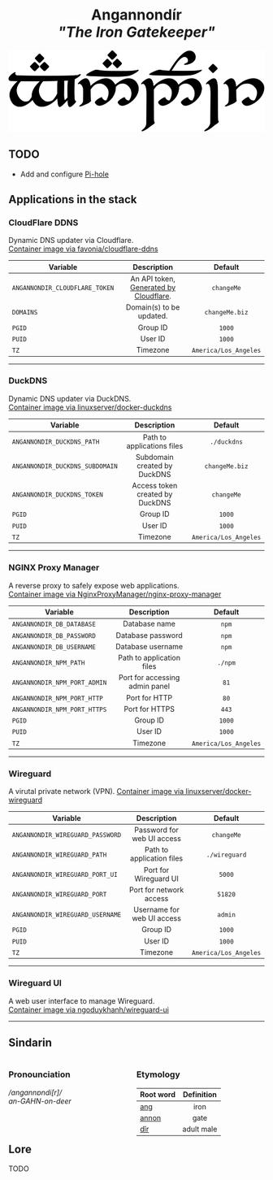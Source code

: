<div align="center">

# Angannondír <br>_"The Iron Gatekeeper"_

<img src="../resources/images/angannondir.svg" alt="Angannondir written in Tengwar" style="max-width:100%;">

</div>

## TODO

- Add and configure [Pi-hole](https://pi-hole.net/)

## Applications in the stack

### CloudFlare DDNS

Dynamic DNS updater via Cloudflare.  
[Container image via favonia/cloudflare-ddns](https://github.com/favonia/cloudflare-ddns)

| Variable                       |                                       Description                                        |        Default        |
| ------------------------------ | :--------------------------------------------------------------------------------------: | :-------------------: |
| `ANGANNONDIR_CLOUDFLARE_TOKEN` | An API token, [Generated by Cloudflare](https://dash.cloudflare.com/profile/api-tokens). |      `changeMe`       |
| `DOMAINS`                      |                                 Domain(s) to be updated.                                 |    `changeMe.biz`     |
| `PGID`                         |                                         Group ID                                         |        `1000`         |
| `PUID`                         |                                         User ID                                          |        `1000`         |
| `TZ`                           |                                         Timezone                                         | `America/Los_Angeles` |

---

### DuckDNS

Dynamic DNS updater via DuckDNS.  
[Container image via linuxserver/docker-duckdns](https://github.com/linuxserver/docker-duckdns)

| Variable                        |           Description           |        Default        |
| ------------------------------- | :-----------------------------: | :-------------------: |
| `ANGANNONDIR_DUCKDNS_PATH`      |   Path to applications files    |      `./duckdns`      |
| `ANGANNONDIR_DUCKDNS_SUBDOMAIN` |  Subdomain created by DuckDNS   |    `changeMe.biz`     |
| `ANGANNONDIR_DUCKDNS_TOKEN`     | Access token created by DuckDNS |      `changeMe`       |
| `PGID`                          |            Group ID             |        `1000`         |
| `PUID`                          |             User ID             |        `1000`         |
| `TZ`                            |            Timezone             | `America/Los_Angeles` |

---

### NGINX Proxy Manager

A reverse proxy to safely expose web applications.  
[Container image via NginxProxyManager/nginx-proxy-manager](https://github.com/NginxProxyManager/nginx-proxy-manager)

| Variable                     |          Description           |        Default        |
| ---------------------------- | :----------------------------: | :-------------------: |
| `ANGANNONDIR_DB_DATABASE`    |         Database name          |         `npm`         |
| `ANGANNONDIR_DB_PASSWORD`    |       Database password        |         `npm`         |
| `ANGANNONDIR_DB_USERNAME`    |       Database username        |         `npm`         |
| `ANGANNONDIR_NPM_PATH`       |   Path to application files    |        `./npm`        |
| `ANGANNONDIR_NPM_PORT_ADMIN` | Port for accessing admin panel |         `81`          |
| `ANGANNONDIR_NPM_PORT_HTTP`  |         Port for HTTP          |         `80`          |
| `ANGANNONDIR_NPM_PORT_HTTPS` |         Port for HTTPS         |         `443`         |
| `PGID`                       |            Group ID            |        `1000`         |
| `PUID`                       |            User ID             |        `1000`         |
| `TZ`                         |            Timezone            | `America/Los_Angeles` |

---

### Wireguard

A virutal private network (VPN).
[Container image via linuxserver/docker-wireguard](https://github.com/linuxserver/docker-wireguard)

| Variable                     |          Description           |        Default        |
| ---------------------------- | :----------------------------: | :-------------------: |
| `ANGANNONDIR_WIREGUARD_PASSWORD`    |         Password for web UI access          |         `changeMe`         |
| `ANGANNONDIR_WIREGUARD_PATH`    |         Path to application files          |         `./wireguard`         |
| `ANGANNONDIR_WIREGUARD_PORT_UI`    |         Port for Wireguard UI          |         `5000`         |
| `ANGANNONDIR_WIREGUARD_PORT`    |         Port for network access         |         `51820`         |
| `ANGANNONDIR_WIREGUARD_USERNAME`    |         Username for web UI access          |         `admin`         |
| `PGID`                       |            Group ID            |        `1000`         |
| `PUID`                       |            User ID             |        `1000`         |
| `TZ`                         |            Timezone            | `America/Los_Angeles` |

---

### Wireguard UI

A web user interface to manage Wireguard.  
[Container image via ngoduykhanh/wireguard-ui](https://github.com/ngoduykhanh/wireguard-ui)

---

## Sindarin

<div style="width:49%; margin-right:1%; float:left;">

### Pronounciation

_/angannɒndi[r]/_  
_an-GAHN-on-deer_

</div>

<div style="width:49%; margin-right:1%; float:left;">

### Etymology

| Root word                                 | Definition |
| ----------------------------------------- | :--------: |
| [ang](https://www.elfdict.com/wt/11139)   |    iron    |
| [annon](https://www.elfdict.com/wt/11172) |    gate    |
| [dîr](https://www.elfdict.com/wt/513273)  | adult male |

</div>

## Lore

TODO
